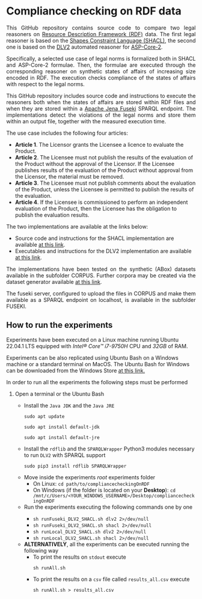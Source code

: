 # Compliance checking on RDF data

<p align="justify">
This GitHub repository contains source code to compare two legal reasoners on <a href="https://www.w3.org/RDF">Resource Description Framework (RDF)</a> data. The first legal reasoner is based on the <a href="https://www.w3.org/TR/shacl-af/#rules">Shapes Constraint Language (SHACL)</a>, the second one is based on the <a href="https://dlv.demacs.unical.it/">DLV2</a> automated reasoner for <a href="https://www.cambridge.org/core/journals/theory-and-practice-of-logic-programming/article/abs/aspcore2-input-language-format/292E52334010C1F62E4469ABCD66228E">ASP-Core-2</a>.
</p>

<p align="justify">
Specifically, a selected use case of legal norms is formalized both in SHACL and ASP-Core-2 formulae. Then, the formulae are executed through the corresponding reasoner on synthetic states of affairs of increasing size encoded in RDF. The execution checks compliance of the states of affairs with respect to the legal norms. 
</p>

<p align="justify">
This GitHub repository includes source code and instructions to execute the reasoners both when the states of affairs are stored within RDF files and when they are stored within a <a href="https://jena.apache.org/documentation/fuseki2">Apache Jena Fuseki</a> SPARQL endpoint. The implementations detect the violations of the legal norms and store them within an output file, together with the measured execution time.
</p>

<p align="justify">
The use case includes the following four articles:

<ul>
  <li><b>Article 1</b>. The Licensor grants the Licensee a licence to evaluate the Product.</li>
  <li><b>Article 2</b>. The Licensee must not publish the results of the evaluation of the Product without the approval of the Licensor. If the Licensee publishes results of the evaluation of the Product without approval from the Licensor, the material must be removed.</li>
  <li><b>Article 3</b>. The Licensee must not publish comments about the evaluation of the Product, unless the Licensee is permitted to publish the results of the evaluation.</li>
  <li><b>Article 4</b>. If the Licensee is commissioned to perform an independent evaluation of the Product, then the Licensee has the obligation to publish the evaluation results.</li>
</ul>
</p>

<p align="justify">
The two implementations are available at the links below:

<ul>
  <li>Source code and instructions for the SHACL implementation are available <a href="https://github.com/liviorobaldo/compliancecheckingOnRDF/tree/main/SHACL">at this link</a>.</li>
  <li>Executables and instructions for the DLV2 implementation are available <a href="https://github.com/liviorobaldo/compliancecheckingOnRDF/tree/main/DLV2">at this link</a>.</li>
</ul>

</p>

<p align="justify">
The implementations have been tested on the synthetic (ABox) datasets available in the subfolder CORPUS. Further corpora may be created via the dataset generator available <a href="https://github.com/liviorobaldo/compliancecheckers/tree/main/DatasetGenerator">at this link</a>.
</p>

<p align="justify">
The fuseki server, configured to upload the files in CORPUS and make them available as a SPARQL endpoint on localhost, is available in the subfolder FUSEKI.
</p>


## How to run the experiments
Experiments have been executed on a Linux machine running Ubuntu 22.04.1 LTS equipped with <i>Intel® Core™ i7-9750H</i> CPU and <i>32GB</i> of RAM.

Experiments can be also replicated using Ubuntu Bash on a Windows machine or a standard terminal on MacOS. The Ubuntu Bash for Windows can be downloaded from the Windows Store <a href="https://apps.microsoft.com/store/detail/ubuntu-22041-lts/9PN20MSR04DW">at this link.</a>

In order to run all the experiments the following steps must be performed
<ol>
<li>Open a terminal or the Ubuntu Bash</li>
<ul>
  <li>Install the <code>Java JDK</code> and the <code>Java JRE</code></li>
  <pre><code>sudo apt update</br>
sudo apt install default-jdk</br>
sudo apt install default-jre</code></pre>
  <li>Install the <code>rdflib</code> and the <code>SPARQLWrapper</code> Python3 modules necessary to run <code>DLV2</code> with SPARQL support</li>
  <pre><code>sudo pip3 install rdflib SPARQLWrapper</code></pre>
  

<li>Move inside the experiments <i>root</i> experiments folder</br>
<ul>
  <li>On Linux: <code>cd path/to/compliancecheckingOnRDF</code></li>
  <li>On Windows (if the folder is located on your <b>Desktop</b>): <code>cd /mnt/c/Users/&lt;YOUR_WINDOWS_USERNAME&gt;/Desktop/compliancecheckingOnRDF</code></li>
  
</ul>
<li>Run the experiments executing the following commands one by one</li>
<ul>
  <li><code>sh runFuseki_DLV2_SHACL.sh dlv2 2>/dev/null</code></li>
  <li><code>sh runFuseki_DLV2_SHACL.sh shacl 2>/dev/null</code></li>
  <li><code>sh runLocal_DLV2_SHACL.sh dlv2 2>/dev/null</code></li>
  <li><code>sh runLocal_DLV2_SHACL.sh shacl 2>/dev/null</code></li>
</ul>
<li><b>ALTERNATIVELY</b>, all the experiments can be executed running the following way
<ul>
  <li>To print the results on <code>stdout</code> execute
  <pre><code>sh runAll.sh</code></li></pre>
  <li>To print the results on a <code>csv</code> file called <code>results_all.csv</code> execute
  <pre><code>sh runAll.sh > results_all.csv</code></li></pre>
</ul>
</li>

</ol>
